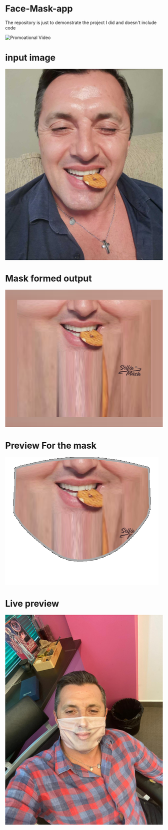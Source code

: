 # Face-Mask-app
The repository is just to demonstrate the project I did and doesn't include code


![Promoational Video](https://github.com/TalhaSheikh-dev/Face-Mask-app/blob/main/Promotional_Video.gif)

# input image
![](https://github.com/TalhaSheikh-dev/Face-Mask-app/blob/main/input.png)


# Mask formed output
![](https://github.com/TalhaSheikh-dev/Face-Mask-app/blob/main/First-output.png)

# Preview For the mask
![](https://github.com/TalhaSheikh-dev/Face-Mask-app/blob/main/preview.png)


# Live preview
![](https://github.com/TalhaSheikh-dev/Face-Mask-app/blob/main/live%20preview.jpg)
